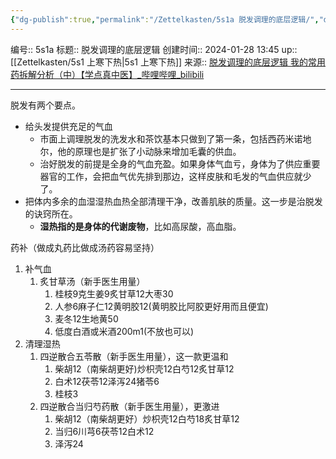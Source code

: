 ```yaml
---
{"dg-publish":true,"permalink":"/Zettelkasten/5s1a 脱发调理的底层逻辑/","dgPassFrontmatter":true}
---
```


编号:: 5s1a
标题:: 脱发调理的底层逻辑
创建时间:: 2024-01-28 13:45
up:: [[Zettelkasten/5s1 上寒下热\|5s1 上寒下热]]
来源:: [脱发调理的底层逻辑 我的常用药拆解分析（中）【学点真中医】_哔哩哔哩_bilibili](https://www.bilibili.com/video/BV1b64y1P7nG/?spm_id_from=333.788&vd_source=bcf798ace50733030b9c7e1fb6a3a349)

---
脱发有两个要点。
- 给头发提供充足的气血
	- 市面上调理脱发的洗发水和茶饮基本只做到了第一条，包括西药米诺地尔，他的原理也是扩张了小动脉来增加毛囊的供血。
	- 治好脱发的前提是全身的气血充盈。如果身体气血亏，身体为了供应重要器官的工作，会把血气优先排到那边，这样皮肤和毛发的气血供应就少了。
- 把体内多余的血湿湿热血热全部清理干净，改善肌肤的质量。这一步是治脱发的诀窍所在。
	- **湿热指的是身体的代谢废物**，比如高尿酸，高血脂。

药补（做成丸药比做成汤药容易坚持）
1. 补气血
	1. 炙甘草汤（新手医生用量）
		1. 桂枝9克生姜9炙甘草12大枣30
		2. 人参6麻子仁12黄明胶12(黄明胶比阿胶更好用而且便宜)
		3. 麦冬12生地黄50
		4. 低度白酒或米酒200m1(不放也可以)
2. 清理湿热
	1. 四逆散合五苓散（新手医生用量），这一款更温和
		1. 柴胡12（南柴胡更好)炒枳壳12白芍12炙甘草12
		2. 白术12茯苓12泽泻24猪苓6
		3. 桂枝3
	2. 四逆散合当归芍药散（新手医生用量），更激进
		1. 柴胡12（南柴胡更好）炒枳壳12白芍18炙甘草12
		2. 当归6川芎6茯苓12白术12
		3. 泽泻24

